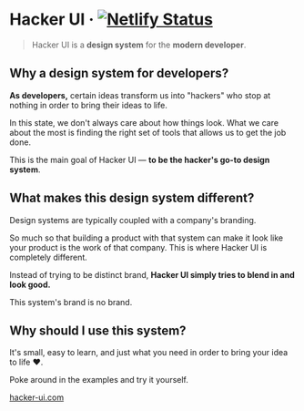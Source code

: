 # Hacker UI · [![Netlify Status](https://api.netlify.com/api/v1/badges/d09b66a1-a20c-47c6-8898-9da82093bed9/deploy-status)](https://app.netlify.com/sites/modest-turing-e60c5a/deploys)

> Hacker UI is a **design system** for the **modern developer**.

## Why a design system for developers?

**As developers,** certain ideas transform us into "hackers" who stop at nothing in order to bring their ideas to life.

In this state, we don't always care about how things look. What we care about the most is finding the right set of tools that allows us to get the job done.

This is the main goal of Hacker UI — **to be the hacker's go-to design system**.

## What makes this design system different?

Design systems are typically coupled with a company's branding.

So much so that building a product with that system can make it look like your product is the work of that company. This is where Hacker UI is completely different.

Instead of trying to be distinct brand, **Hacker UI simply tries to blend in and look good.**

This system's brand is no brand.

## Why should I use this system?

It's small, easy to learn, and just what you need in order to bring your idea to life <Emoji label="heart">❤️</Emoji>.

Poke around in the examples and try it yourself.

[hacker-ui.com](https://hacker-ui.com/)
